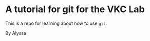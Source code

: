 # A tutorial for git for the VKC Lab

This is a repo for learning about how to use `git`.

By Alyssa
